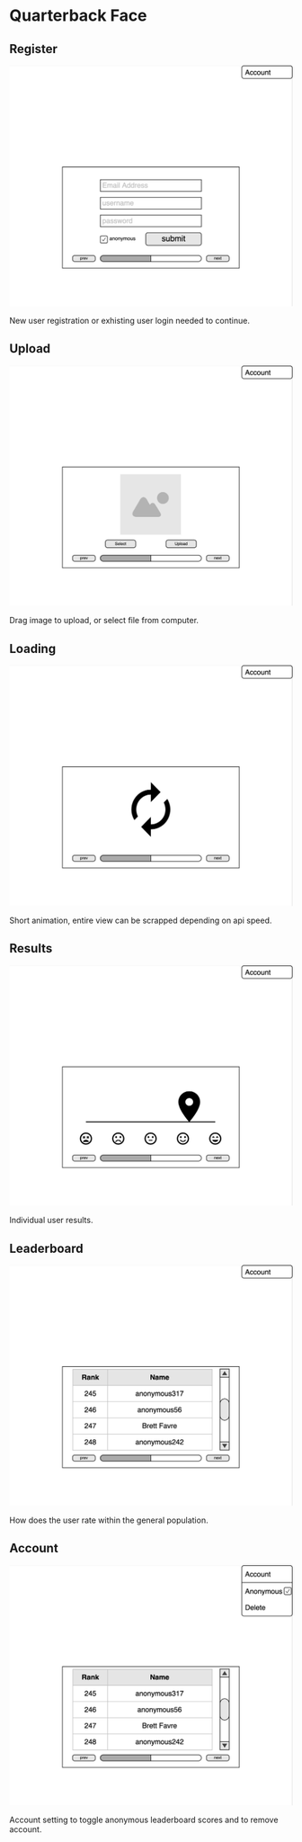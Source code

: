 # Quarterback Face

## Register
![Screen Shot](register.png "Screen Shot")

New user registration or exhisting user login needed to continue.

## Upload
![Screen Shot](upload.png "Screen Shot")

Drag image to upload, or select file from computer.

## Loading
![Screen Shot](loading.png "Screen Shot")

Short animation, entire view can be scrapped depending on api speed.

## Results
![Screen Shot](results.png "Screen Shot")

Individual user results.

## Leaderboard
![Screen Shot](leaderboard.png "Screen Shot")

How does the user rate within the general population.

## Account
![Screen Shot](account.png "Screen Shot")

Account setting to toggle anonymous leaderboard scores and to remove account.